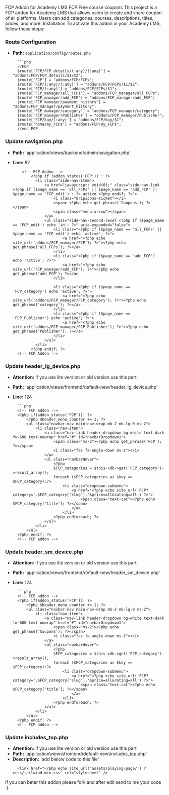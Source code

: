 FCP Addon for Academy LMS
FCP:Free course coupons
This project is a FCP addon for Academy LMS that allows users to create and share coupon of all platforms. Users can add categories, courses, descriptions, titles, prices, and more.
Installation
To activate this addon in your Academy LMS, follow these steps:

### Route Configuration
		
- **Path:** `application/config/routes.php`
		
		```php
		//FCP
		$route['FCP/FCP_details/(:any)/(:any)'] = "addons/FCP/FCP_details/$1/$2";
		$route['FCP'] = "addons/FCP/FCPs";
		$route['FCP/(:any)/(:any)'] = "addons/FCP/FCPs/$1/$2";
		$route['FCP/(:any)'] = "addons/FCP/FCPs/$1";
		$route['FCP_manager/all_FCPs'] = "addons/FCP_manager/all_FCPs";
		$route['FCP_manager/add_FCP'] = "addons/FCP_manager/add_FCP";
		$route['FCP_manager/payment_history'] = "addons/FCP_manager/payment_history";
		$route['FCP_manager/category'] = "addons/FCP_manager/category";
		$route['FCP_manager/Publisher'] = "addons/FCP_manager/Publisher";
		$route['FCP/buy/(:any)'] = "addons/FCP/buy/$1";
		$route['home/my_FCPs'] = "addons/FCP/my_FCPs";
		//end FCP
### Update navigation.php
- **Path:** 'application/views/backend/admin/navigation.php'
- **Line:** 82

		  <!-- FCP Addon -->
			  <?php if (addon_status('FCP')) : ?>
  				<li class="side-nav-item">
  					<a href="javascript: void(0);" class="side-nav-link <?php if ($page_name == 'all_FCPs' || $page_name == 'add_FCP' || $page_name == 'FCP_edit') : ?> active <?php endif; ?>">
  						<i class="dripicons-ticket"></i>
  						<span> <?php echo get_phrase('Coupons'); ?> </span>
  						<span class="menu-arrow"></span>
  					</a>
  					<ul class="side-nav-second-level <?php if ($page_name == 'FCP_edit') echo 'in'; ?>" aria-expanded="false">
  						<li class="<?php if ($page_name == 'all_FCPs' || $page_name == 'FCP_edit') echo 'active'; ?>">
  							<a href="<?php echo site_url('addons/FCP_manager/FCP'); ?>"><?php echo get_phrase('all_FCPs'); ?></a>
  						</li>
  						<li class="<?php if ($page_name == 'add_FCP') echo 'active'; ?>">
  							<a href="<?php echo site_url('FCP_manager/add_FCP'); ?>"><?php echo get_phrase('add_FCP'); ?></a>
  						</li>

  						<li class="<?php if ($page_name == 'FCP_category') echo 'active'; ?>">
  							<a href="<?php echo site_url('addons/FCP_manager/FCP_category'); ?>"><?php echo get_phrase('category'); ?></a>
  						</li>
						<li class="<?php if ($page_name == 'FCP_Publisher') echo 'active'; ?>">
  							<a href="<?php echo site_url('addons/FCP_manager/FCP_Publisher'); ?>"><?php echo get_phrase('Publisher'); ?></a>
  						</li>
  					</ul>
  				</li>
			  <?php endif; ?>
		<!-- FCP Addon -->

### Update header_lg_device.php
- **Attention:** if you use lite version or old version use this part
- **Path:** 'application/views/frontend/default-new/header_lg_device.php'
- **Line:** 124

		```php
		<!-- FCP addon -->
		<?php if(addon_status('FCP')): ?>
			<?php $header_menu_counter += 1; ?>
			<ul class="navbar-nav main-nav-wrap mb-2 mb-lg-0 ms-2">
				<li class="nav-item">
					<a class="nav-link header-dropdown bg-white text-dark fw-600 text-nowrap" href="#" id="navbarDropdown1">
						<span class="ms-2"><?php echo get_phrase('FCP'); ?></span>
						<i class="fas fa-angle-down ms-1"></i>
					</a>
					<ul class="navbarHover">
						<?php
						$FCP_categories = $this->db->get('FCP_category')->result_array();
						foreach ($FCP_categories as $key => $FCP_category):?>
							<li class="dropdown-submenu">
								<a href="<?php echo site_url('FCP?category='.$FCP_category['slug'].'&price=all&rating=all') ?>">
									<span class="text-cat"><?php echo $FCP_category['title']; ?></span>
								</a>
							</li>
						<?php endforeach; ?>
					</ul>
				</li>
			</ul>
		<?php endif; ?>
		<!-- FCP addon -->
### Update header_sm_device.php
- **Attention:** if you use lite version or old version use this part
- **Path:** 'application/views/frontend/default-new/header_sm_device.php'
- **Line:** 124

		```php
		<!-- FCP addon -->
		<?php if(addon_status('FCP')): ?>
			<?php $header_menu_counter += 1; ?>
			<ul class="navbar-nav main-nav-wrap mb-2 mb-lg-0 ms-2">
				<li class="nav-item">
					<a class="nav-link header-dropdown bg-white text-dark fw-600 text-nowrap" href="#" id="navbarDropdown1">
						<span class="ms-2"><?php echo get_phrase('Coupons'); ?></span>
						<i class="fas fa-angle-down ms-1"></i>
					</a>
					<ul class="navbarHover">
						<?php
						$FCP_categories = $this->db->get('FCP_category')->result_array();
						foreach ($FCP_categories as $key => $FCP_category):?>
							<li class="dropdown-submenu">
								<a href="<?php echo site_url('FCP?category='.$FCP_category['slug'].'&price=all&rating=all') ?>">
									<span class="text-cat"><?php echo $FCP_category['title']; ?></span>
								</a>
							</li>
						<?php endforeach; ?>
					</ul>
				</li>
			</ul>
		<?php endif; ?>
		<!-- FCP addon -->


### Update includes_top.php
- **Attention:** if you use lite version or old version use this part
- **Path:** 'application\views\frontend\default-new\includes_top.php'
- **Description:** 'add blelow code to this file'
	<!-- tailwind CSS -->
		<link href="<?php echo site_url('assets/playing-page/') ?>css/tailwind.min.css" rel="stylesheet" />
	<!-- tailwind CSS -->

if you can beter this addon please fork and after edit send to me your code :).
